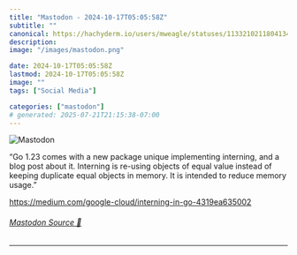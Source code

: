 ```yaml
---
title: "Mastodon - 2024-10-17T05:05:58Z"
subtitle: ""
canonical: https://hachyderm.io/users/mweagle/statuses/113321021180413467
description:
image: "/images/mastodon.png"

date: 2024-10-17T05:05:58Z
lastmod: 2024-10-17T05:05:58Z
image: ""
tags: ["Social Media"]

categories: ["mastodon"]
# generated: 2025-07-21T21:15:38-07:00
---
```

![Mastodon](/images/mastodon.png)

<p>“Go 1.23 comes with a new package unique implementing interning, and a blog post about it. Interning is re-using objects of equal value instead of keeping duplicate equal objects in memory. It is intended to reduce memory usage.”</p><p><a href="https://medium.com/google-cloud/interning-in-go-4319ea635002" target="_blank" rel="nofollow noopener noreferrer" translate="no"><span class="invisible">https://</span><span class="ellipsis">medium.com/google-cloud/intern</span><span class="invisible">ing-in-go-4319ea635002</span></a></p>


###### [Mastodon Source 🐘](https://hachyderm.io/@mweagle/113321021180413467)

___
